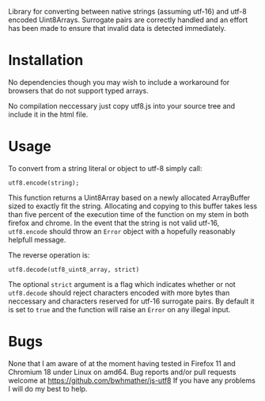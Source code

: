 Library for converting between native strings (assuming utf-16) and utf-8 encoded Uint8Arrays.
Surrogate pairs are correctly handled and an effort has been made to ensure that invalid data is detected immediately.


Installation
============
No dependencies though you may wish to include a workaround for browsers that do not support typed arrays.

No compilation neccessary just copy utf8.js into your source tree and include it in the html file.


Usage
=====
To convert from a string literal or object to utf-8 simply call:

    utf8.encode(string);

This function returns a Uint8Array based on a newly allocated ArrayBuffer sized to exactly fit the string.
Allocating and copying to this buffer takes less than five percent of the execution time of the function on my stem in both firefox and chrome.
In the event that the string is not valid utf-16, `utf8.encode` should throw an `Error` object with a hopefully reasonably helpfull message.

The reverse operation is:

    utf8.decode(utf8_uint8_array, strict)

The optional `strict` argument is a flag which indicates whether or not `utf8.decode` should reject characters encoded with more bytes than neccessary and characters reserved for utf-16 surrogate pairs.
By default it is set to `true` and the function will raise an `Error` on any illegal input.


Bugs
====
None that I am aware of at the moment having tested in Firefox 11 and Chromium 18 under Linux on amd64.
Bug reports and/or pull requests welcome at https://github.com/bwhmather/js-utf8
If you have any problems I will do my best to help.

